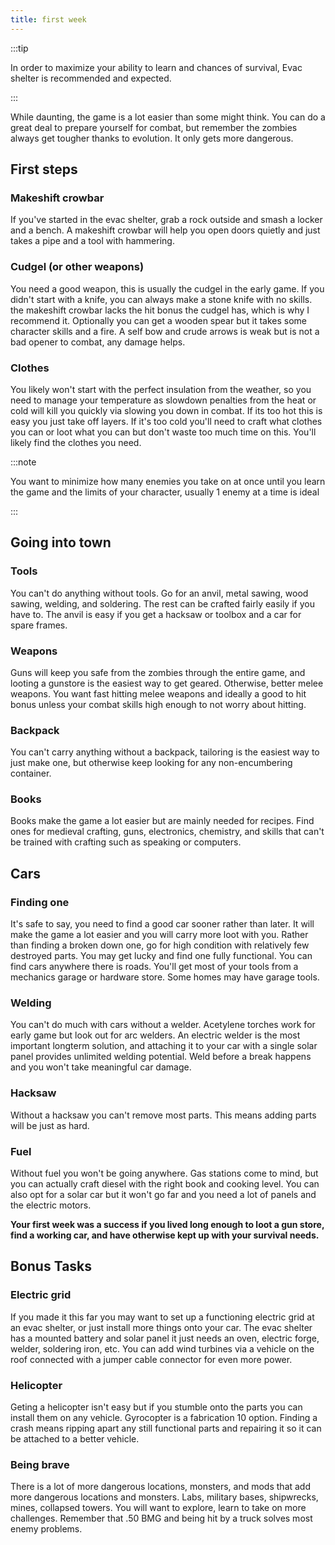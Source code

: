 ```yaml
---
title: first week
---
```


:::tip

In order to maximize your ability to learn and chances of survival, Evac shelter is recommended and
expected.

:::

While daunting, the game is a lot easier than some might think. You can do a great deal to prepare yourself for combat, but remember the zombies always get tougher thanks to evolution. It only gets more dangerous.

## First steps

### Makeshift crowbar

If you've started in the evac shelter, grab a rock outside and smash a locker and a bench. A makeshift crowbar will help you open doors quietly and just takes a pipe and a tool with hammering.

### Cudgel (or other weapons)

You need a good weapon, this is usually the cudgel in the early game. If you didn't start with a knife, you can always make a stone knife with no skills. the makeshift crowbar lacks the hit bonus the cudgel has, which is why I recommend it. Optionally you can get a wooden spear but it takes some character skills and a fire. A self bow and crude arrows is weak but is not a bad opener to combat, any damage helps.

### Clothes

You likely won't start with the perfect insulation from the weather, so you need to manage your temperature as slowdown penalties from the heat or cold will kill you quickly via slowing you down in combat. If its too hot this is easy you just take off layers. If it's too cold you'll need to craft what clothes you can or loot what you can but don't waste too much time on this. You'll likely find the clothes you need.

:::note

You want to minimize how many enemies you take on at once until you learn the game and the limits of your character, usually 1 enemy at a time is ideal

:::

## Going into town

### Tools

You can't do anything without tools. Go for an anvil, metal sawing, wood sawing, welding, and soldering. The rest can be crafted fairly easily if you have to. The anvil is easy if you get a hacksaw or toolbox and a car for spare frames.

### Weapons

Guns will keep you safe from the zombies through the entire game, and looting a gunstore is the easiest way to get geared. Otherwise, better melee weapons. You want fast hitting melee weapons and ideally a good to hit bonus unless your combat skills high enough to not worry about hitting.

### Backpack

You can't carry anything without a backpack, tailoring is the easiest way to just make one, but otherwise keep looking for any non-encumbering container.

### Books

Books make the game a lot easier but are mainly needed for recipes. Find ones for medieval crafting, guns, electronics, chemistry, and skills that can't be trained with crafting such as speaking or computers.

## Cars

### Finding one

It's safe to say, you need to find a good car sooner rather than later. It will make the game a lot easier and you will carry more loot with you. Rather than finding a broken down one, go for high condition with relatively few destroyed parts. You may get lucky and find one fully functional. You can find cars anywhere there is roads. You'll get most of your tools from a mechanics garage or hardware store. Some homes may have garage tools.

### Welding

You can't do much with cars without a welder. Acetylene torches work for early game but look out for arc welders. An electric welder is the most important longterm solution, and attaching it to your car with a single solar panel provides unlimited welding potential. Weld before a break happens and you won't take meaningful car damage.

### Hacksaw

Without a hacksaw you can't remove most parts. This means adding parts will be just as hard. 

### Fuel

Without fuel you won't be going anywhere. Gas stations come to mind, but you can actually craft diesel with the right book and cooking level. You can also opt for a solar car but it won't go far and you need a lot of panels and the electric motors.

**Your first week was a success if you lived long enough to loot a gun store, find a working car, and have otherwise kept up with your survival needs.**

## Bonus Tasks

### Electric grid

If you made it this far you may want to set up a functioning electric grid at an evac shelter, or just install more things onto your car. The evac shelter has a mounted battery and solar panel it just needs an oven, electric forge, welder, soldering iron, etc. You can add wind turbines via a vehicle on the roof connected with a jumper cable connector for even more power.

### Helicopter

Geting a helicopter isn't easy but if you stumble onto the parts you can install them on any vehicle. Gyrocopter is a fabrication 10 option. Finding a crash means ripping apart any still functional parts and repairing it so it can be attached to a better vehicle.

### Being brave

There is a lot of more dangerous locations, monsters, and mods that add more dangerous locations and monsters. Labs, military bases, shipwrecks, mines, collapsed towers. You will want to explore, learn to take on more challenges. Remember that .50 BMG and being hit by a truck solves most enemy problems.